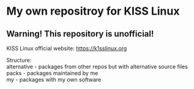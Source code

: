 # My own repositroy for KISS Linux
## Warning! This repository is unofficial!

KISS Linux official website: https://k1sslinux.org

Structure:  
alternative - packages from other repos but with alternative source files  
packs       - packages maintained by me  
my          - packages with my own software  
